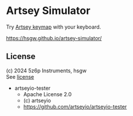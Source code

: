 # Artsey Simulator

Try [Artsey keymap]("https://artsey.io") with your keyboard.

https://hsgw.github.io/artsey-simulator/

## License

(c) 2024 5z6p Instruments, hsgw  
See [license](LICENSE)

- artseyio-tester
  - Apache License 2.0
  - (c) artseyio
  - https://github.com/artseyio/artseyio-tester
